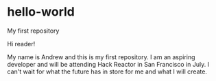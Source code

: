 # hello-world
My first repository

Hi reader!

My  name is Andrew and this is my first repository. I am an aspiring developer and will be attending Hack Reactor in San Francisco in July. I can't wait for what the future has in store for me and what I will create.
